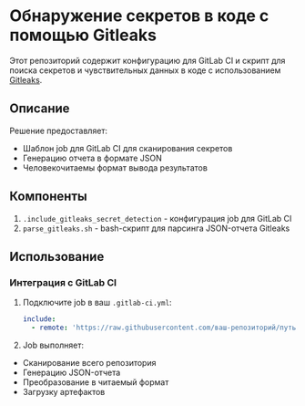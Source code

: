 # Обнаружение секретов в коде с помощью Gitleaks

Этот репозиторий содержит конфигурацию для GitLab CI и скрипт для поиска секретов и чувствительных данных в коде с использованием [Gitleaks](https://github.com/zricethezav/gitleaks).

## Описание

Решение предоставляет:
- Шаблон job для GitLab CI для сканирования секретов
- Генерацию отчета в формате JSON
- Человекочитаемы формат вывода результатов

## Компоненты

1. `.include_gitleaks_secret_detection` - конфигурация job для GitLab CI
2. `parse_gitleaks.sh` - bash-скрипт для парсинга JSON-отчета Gitleaks

## Использование

### Интеграция с GitLab CI

1. Подключите job в ваш `.gitlab-ci.yml`:
   ```yaml
   include:
     - remote: 'https://raw.githubusercontent.com/ваш-репозиторий/путь/к/.include_gitleaks_secret_detection'
2. Job выполняет:
 - Сканирование всего репозитория
 - Генерацию JSON-отчета
 - Преобразование в читаемый формат
 - Загрузку артефактов
